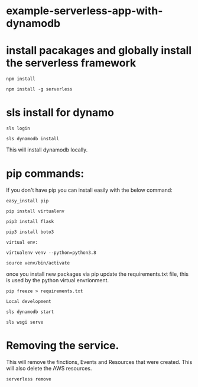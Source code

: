 # example-serverless-app-with-dynamodb

# install pacakages and globally install the serverless framework
```
npm install
```

```
npm install -g serverless
```

# sls install for dynamo 
```
sls login
```
```
sls dynamodb install
```

This will install dynamodb locally.


# pip commands: 
If you don't have pip you can install easily with the below command:
``` 
easy_install pip
```

```
pip install virtualenv
```

```
pip3 install flask
```

```
pip3 install boto3
```

```
virtual env:
```
```
virtualenv venv --python=python3.8
```
```
source venv/bin/activate
```

once you install new packages via pip update the requirements.txt file, this is used by the python virtual envrionment.
```
pip freeze > requirements.txt
```

```
Local development
```
```
sls dynamodb start
```

```
sls wsgi serve
```


# Removing the service. 
This will remove the finctions, Events and Resources that were created. This will also delete the AWS resources.
```
serverless remove
```